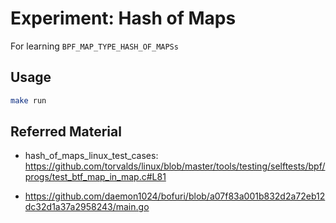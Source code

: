# Experiment: Hash of Maps

For learning `BPF_MAP_TYPE_HASH_OF_MAPSs`

## Usage

```bash
make run
```


## Referred Material

- hash_of_maps_linux_test_cases: https://github.com/torvalds/linux/blob/master/tools/testing/selftests/bpf/progs/test_btf_map_in_map.c#L81

- https://github.com/daemon1024/bofuri/blob/a07f83a001b832d2a72eb12dc32d1a37a2958243/main.go